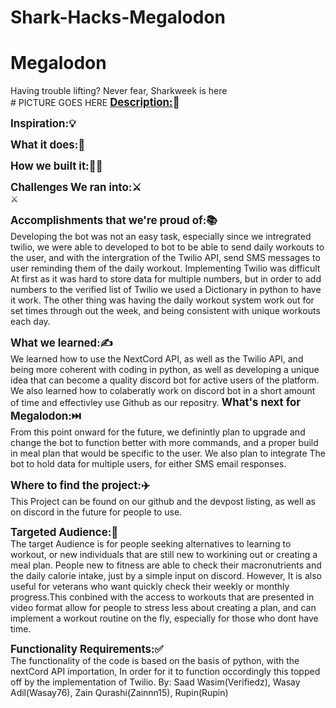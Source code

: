 # Shark-Hacks-Megalodon
<h1>Megalodon</h1>
Having trouble lifting? Never fear, Sharkweek is here
<br/>
# PICTURE GOES HERE 
<strong><big><u>Description:</u>📝</big></strong><br/>


<strong><big>Inspiration:💡</big></strong><br/>


<strong><big>What it does:🤔</big></strong><br/>


<strong><big>How we built it:🤷‍♂️</big></strong><br/>



<strong><big> Challenges We ran into:⚔️</big></strong><br/>⚔


<strong><big>Accomplishments that we're proud of:📚</big></strong><br/>
Developing the bot was not an easy task, especially since we intregrated twilio, we were able to developed to bot to be able to send daily workouts to the user, and with the intergration of the Twilio API, send SMS messages to user reminding them of the daily workout. Implementing Twilio was difficult At first as it was hard to store data for multiple numbers, but in order to add numbers to the verified list of Twilio we used a Dictionary in python to have it work. The other thing was having the daily workout system work out for set times through out the week, and being consistent with unique workouts each day.


<strong><big>What we learned:✍️</big></strong><br/>
We learned how to use the NextCord API, as well as the Twilio API, and being more coherent with coding in python, as well as developing a unique idea that can become a quality discord bot for active users of the platform. We also learned how to colaberatly work on discord bot in a short amount of time and effectivley use Github as our repositry. 
<strong><big>What's next for Megalodon:⏭️</big></strong><br/>
From this point onward for the future, we definintly plan to upgrade and change the bot to function better with more commands, and a proper build in meal plan that would be specific to the user. We also plan to integrate The bot to hold data for multiple users, for either SMS email responses. 

<strong><big>Where to find the project:✈️</big></strong><br/>
This Project can be found on our github and the devpost listing, as well as on discord in the future for people to use.

<strong><big>Targeted Audience:👥</big></strong><br/>
The target Audience is for people seeking alternatives to learning to workout, or new individuals that are still new to workining out or creating a meal plan. People new to fitness are able to check their macronutrients and the daily calorie intake, just by a simple input on discord. However, It is also useful for veterans who want quickly check their weekly or monthly progress.This conbined with the access to workouts that are presented in video format allow for people to stress less about creating a plan, and can implement a workout routine on the fly, especially for those who dont have time. 

<strong><big>Functionality Requirements:✅</big></strong><br/>
The functionality of the code is based on the basis of python, with the nextCord API importation, In order for it to function occordingly this topped off by the implementation of Twilio. 
By: 
Saad Wasim(Verifiedz), Wasay Adil(Wasay76), Zain Qurashi(Zainnn15), Rupin(Rupin)
